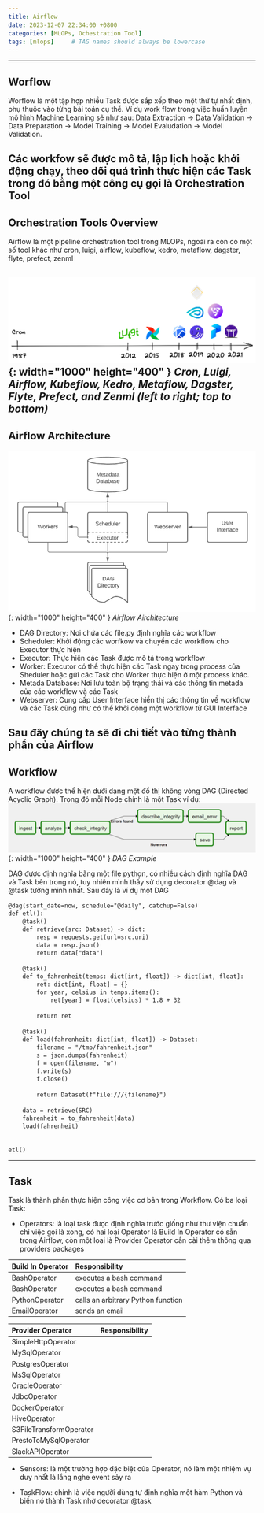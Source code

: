 ```yaml
---
title: Airflow
date: 2023-12-07 22:34:00 +0800
categories: [MLOPs, Ochestration Tool]
tags: [mlops]     # TAG names should always be lowercase
---
```


---
## Worflow
Worflow là một tập hợp nhiều Task được sắp xếp theo một thứ tự nhất định, phụ thuộc vào từng bài toán cụ thể. Ví dụ work flow trong việc huấn luyện mô hình Machine Learning sẽ như sau: Data Extraction -> Data Validation -> Data Preparation -> Model Training -> Model Evaludation -> Model Validation.

Các workfow sẽ được mô tả, lập lịch hoặc khởi động chạy, theo dõi quá trình thực hiện các Task trong đó bằng một công cụ gọi là Orchestration Tool
---

## Orchestration Tools Overview
Airflow là một pipeline orchestration tool trong MLOPs, ngoài ra còn có một số tool khác như cron, luigi, airflow, kubeflow, kedro, metaflow, dagster, flyte, prefect, zenml

![Orchestration Tools](/assets/2023-12-07-airflow/orchestration-tools.png){: width="1000" height="400" }
_Cron, Luigi, Airflow, Kubeflow, Kedro, Metaflow, Dagster, Flyte, Prefect, and Zenml (left to right; top to bottom)_
---

## Airflow Architecture
![Airflow Arichitecture](/assets/2023-12-07-airflow/arch-diag-basic.png){: width="1000" height="400" }
_Airflow Airchitecture_

- DAG Directory: Nơi chứa các file.py định nghĩa các workflow
- Scheduler: Khởi động các worfkow và chuyển các workflow cho Executor thực hiện
- Executor: Thực hiện các Task được mô tả trong workflow
- Worker: Executor có thể thực hiện các Task ngay trong process của Sheduler hoặc gửi các Task cho Worker thực hiện ở một process khác.
- Metada Database: Nơi lưu toàn bộ trạng thái và các thông tin metada của các workflow và các Task
- Webserver: Cung cấp User Interface hiển thị các thông tin về workflow và các Task cũng như có thể khởi động một workflow từ GUI Interface

Sau đây chúng ta sẽ đi chi tiết vào từng thành phần của Airflow
---

## Workflow
A workflow được thể hiện dưới dạng một đồ thị không vòng DAG (Directed Acyclic Graph). Trong đó mỗi Node chính là một Task ví dụ:
![Airflow Arichitecture](/assets/2023-12-07-airflow/dag_example.png){: width="1000" height="400" }
_DAG Example_

DAG được định nghĩa bằng một file python, có nhiều cách định nghĩa DAG và Task bên trong nó, tuy nhiên mình thấy sử dụng decorator @dag và @task tường minh nhất. Sau đây là ví dụ một DAG
```python:
@dag(start_date=now, schedule="@daily", catchup=False)
def etl():
    @task()
    def retrieve(src: Dataset) -> dict:
        resp = requests.get(url=src.uri)
        data = resp.json()
        return data["data"]

    @task()
    def to_fahrenheit(temps: dict[int, float]) -> dict[int, float]:
        ret: dict[int, float] = {}
        for year, celsius in temps.items():
            ret[year] = float(celsius) * 1.8 + 32

        return ret

    @task()
    def load(fahrenheit: dict[int, float]) -> Dataset:
        filename = "/tmp/fahrenheit.json"
        s = json.dumps(fahrenheit)
        f = open(filename, "w")
        f.write(s)
        f.close()

        return Dataset(f"file:///{filename}")

    data = retrieve(SRC)
    fahrenheit = to_fahrenheit(data)
    load(fahrenheit)


etl()
```
---

## Task
Task là thành phần thực hiện công việc cơ bản trong Workflow. Có ba loại Task:
- Operators: là loại task được định nghĩa trước giống như thư viện chuẩn chỉ việc gọi là xong, có hai loại Operator là Build In Operator có sẵn trong Airflow, còn một loại là Provider Operator cần cài thêm thông qua providers packages

| Build In Operator | Responsibility |
| :---------------- | :------|
| BashOperator | executes a bash command   |
| BashOperator | executes a bash command|
| PythonOperator| calls an arbitrary Python function|
| EmailOperator | sends an email|

| Provider Operator | Responsibility |
| :---------------- | :------|
| SimpleHttpOperator |
| MySqlOperator |
| PostgresOperator |
| MsSqlOperator |
| OracleOperator |
| JdbcOperator |
| DockerOperator |
| HiveOperator |
| S3FileTransformOperator |
| PrestoToMySqlOperator |
| SlackAPIOperator |



- Sensors: là một trường hợp đặc biệt của Operator, nó làm một nhiệm vụ duy nhất là lắng nghe event sảy ra

- TaskFlow: chính là việc người dùng tự định nghĩa một hàm Python và biến nó thành Task nhờ decorator @task